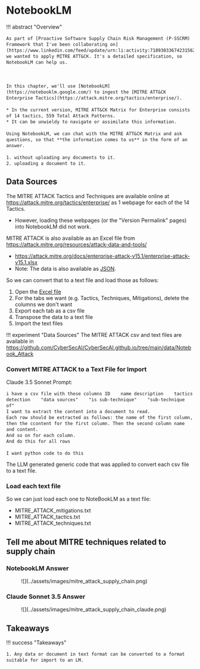 # NotebookLM

!!! abstract "Overview"


    As part of [Proactive Software Supply Chain Risk Management (P-SSCRM) Framework that I've been collaborating on](https://www.linkedin.com/feed/update/urn:li:activity:7189303367423156224/), we wanted to apply MITRE ATT&CK. It's a detailed specification, so NotebookLM can help us.

    

    In this chapter, we'll use [NotebookLM](https://notebooklm.google.com/) to ingest the [MITRE ATT&CK Enterprise Tactics](https://attack.mitre.org/tactics/enterprise/). 

    * In the current version, MITRE ATT&CK Matrix for Enterprise consists of 14 tactics, 559 Total Attack Patterns. 
    * It can be unwieldy to navigate or assimilate this information. 

    Using NotebookLM, we can chat with the MITRE ATT&CK Matrix and ask questions, so that **the information comes to us** in the form of an answer. 

    1. without uploading any documents to it.
    2. uploading a document to it.

## Data Sources

The MITRE ATTACK Tactics and Techniques are available online at https://attack.mitre.org/tactics/enterprise/ as 1 webpage for each of the 14 Tactics.

* However, loading these webpages (or the "Version Permalink" pages) into NotebookLM did not work.

MITRE ATTACK is also available as an Excel file from https://attack.mitre.org/resources/attack-data-and-tools/

 * https://attack.mitre.org/docs/enterprise-attack-v15.1/enterprise-attack-v15.1.xlsx
 * Note: The data is also available as [JSON](https://raw.githubusercontent.com/mitre/cti/master/enterprise-attack/enterprise-attack.json). 


So we can convert that to a text file and load those as follows:

1. Open the [Excel file](https://attack.mitre.org/docs/enterprise-attack-v15.1/enterprise-attack-v15.1.xlsx)
2. For the tabs we want (e.g. Tactics, Techniques, Mitigations), delete the columns we don't want 
3. Export each tab as a csv file
4. Transpose the data to a text file
5. Import the text files

!!! experiment "Data Sources"
    The MITRE ATTACK csv and text files are available in
    https://github.com/CyberSecAI/CyberSecAI.github.io/tree/main/data/Notebook_Attack




### Convert MITRE ATTACK to a Text File for Import

Claude 3.5 Sonnet Prompt:
```
i have a csv file with these columns ID    name description    tactics    detection    "data sources"    "is sub-technique"    "sub-technique of"
I want to extract the content into a document to read. 
Each row should be extracted as follows: the name of the first column, then the ccontent for the first column. Then the second column name and content.
And so on for each column.
And do this for all rows

I want python code to do this
```

The LLM generated generic code that was applied to convert each csv file to a text file.


### Load each text file
So we can just load each one to NoteBookLM as a text file:

* MITRE_ATTACK_mitigations.txt
* MITRE_ATTACK_tactics.txt
* MITRE_ATTACK_techniques.txt


## Tell me about MITRE techniques related to supply chain

### NotebookLM Answer

<figure markdown>
![](../assets/images/mitre_attack_supply_chain.png)
</figure>

### Claude Sonnet 3.5 Answer

<figure markdown>
![](../assets/images/mitre_attack_supply_chain_claude.png)
</figure>

## Takeaways
  
!!! success "Takeaways" 

    1. Any data or document in text format can be converted to a format suitable for import to an LM.
